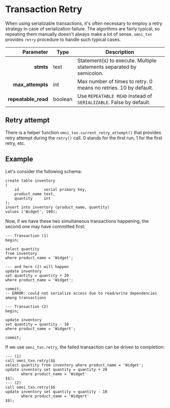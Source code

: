 # Transaction Retry

When using serializable transactions, it's often necessary to employ a retry strategy in case of serialization failure.
The algorthms
are fairly typical, so repeating them manually doesn't always make a lot of sense. `omni_txn` provides `retry` procedure
to handle such typical cases.

|           Parameter | Type    | Description                                                          |
|--------------------:|---------|----------------------------------------------------------------------|
|           **stmts** | text    | Statement(s) to execute. Multiple statements separated by semicolon. |
|    **max_attempts** | int     | Max number of times to retry. 0 means no retries. 10 by default.     |
| **repeatable_read** | boolean | Use `REPEATABLE READ` instead of `SERIALIZABLE`. False by default.   |

## Retry attempt

There is a helper function `omni_txn.current_retry_attempt()` that provides retry attempt during the `retry()` call. 0
stands
for the first run, 1 for the first retry, etc.

## Example

Let's consider the following schema:

```postgresql
create table inventory
(
    id           serial primary key,
    product_name text,
    quantity     int
);
insert into inventory (product_name, quantity)
values ('Widget', 100);
```

Now, if we have these two simultaneous transactions happening, the second one may have committed first:

```postgresql
--- Transaction (1)
begin;

select quantity
from inventory
where product_name = 'Widget';

--- and here (2) will happen
update inventory
set quantity = quantity + 20
where product_name = 'Widget';

commit;
-- ERROR: could not serialize access due to read/write dependencies among transactions

--- Transaction (2)
begin;

update inventory
set quantity = quantity - 10
where product_name = 'Widgert';

commit;
```

If we use `omni_txn.retry`, the failed transaction can be driven to completion:

```postgresql
--- (1)
call omni_txn.retry($$
select quantity from inventory where product_name = 'Widget';
update inventory set quantity = quantity + 20
       where product_name = 'Widget'
$$);
--- (2)
call omni_txn.retry($$
update inventory set quantity = quantity - 10
       where product_name = 'Widgert'
$$);
```